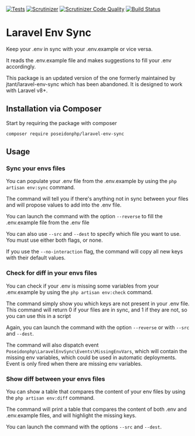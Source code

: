 [![Tests](https://github.com/poseidonphp/laravel-env-sync/workflows/Tests/badge.svg?branch=main&event=push)](https://github.com/poseidonphp/Laravel-Env-Sync/actions?query=branch%3Amain)
[![Scrutinizer](https://img.shields.io/scrutinizer/g/poseidonphp/laravel-env-sync.svg?maxAge=3600)](https://scrutinizer-ci.com/g/poseidonphp/Laravel-Env-Sync/?branch=main)
[![Scrutinizer Code Quality](https://scrutinizer-ci.com/g/poseidonphp/laravel-env-sync/badges/quality-score.png?b=main)](https://scrutinizer-ci.com/g/poseidonphp/laravel-env-sync/?branch=main)
[![Build Status](https://scrutinizer-ci.com/g/poseidonphp/laravel-env-sync/badges/build.png?b=main)](https://scrutinizer-ci.com/g/poseidonphp/laravel-env-sync/build-status/main)

# Laravel Env Sync

Keep your .env in sync with your .env.example or vice versa.

It reads the .env.example file and makes suggestions to fill your .env accordingly. 

This package is an updated version of the one formerly maintained by jtant/laravel-env-sync which has been abandoned. It is designed to work with Laravel v8+.

## Installation via Composer

Start by requiring the package with composer

```
composer require poseidonphp/laravel-env-sync
```

## Usage

### Sync your envs files

You can populate your .env file from the .env.example by using the `php artisan env:sync` command.

The command will tell you if there's anything not in sync between your files and will propose values to add into the .env file.

You can launch the command with the option `--reverse` to fill the .env.example file from the .env file

You can also use `--src` and `--dest` to specify which file you want to use. You must use either both flags, or none.

If you use the `--no-interaction` flag, the command will copy all new keys with their default values.

### Check for diff in your envs files

You can check if your .env is missing some variables from your .env.example by using the `php artisan env:check` command.

The command simply show you which keys are not present in your .env file. This command will return 0 if your files are in sync, and 1 if they are not, so you can use this in a script

Again, you can launch the command with the option `--reverse` or with `--src` and `--dest`.

The command will also dispatch event `Poseidonphp\LaravelEnvSync\Events\MissingEnvVars`, which will contain the missing env variables, which could be used in automatic deployments. Event is only fired when there are missing env variables.

### Show diff between your envs files

You can show a table that compares the content of your env files by using the `php artisan env:diff` command.

The command will print a table that compares the content of both .env and .env.example files, and will highlight the missing keys.

You can launch the command with the options `--src` and `--dest`.
